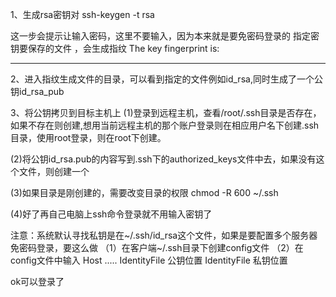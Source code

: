 1、生成rsa密钥对
ssh-keygen -t rsa

这一步会提示让输入密码，这里不要输入，因为本来就是要免密码登录的
指定密钥要保存的文件 ，会生成指纹
The key fingerprint is:
***********

2、进入指纹生成文件的目录，可以看到指定的文件例如id_rsa,同时生成了一个公钥id_rsa_pub

3、将公钥拷贝到目标主机上
(1)登录到远程主机，查看/root/.ssh目录是否存在，如果不存在则创建,想用当前远程主机的那个账户登录则在相应用户名下创建.ssh目录，使用root登录，则在root下创建。

(2)将公钥id_rsa.pub的内容写到.ssh下的authorized_keys文件中去，如果没有这个文件，则创建一个

(3)如果目录是刚创建的，需要改变目录的权限 chmod -R 600 ~/.ssh

(4)好了再自己电脑上ssh命令登录就不用输入密钥了

注意：系统默认寻找私钥是在~/.ssh/id_rsa这个文件，如果是要配置多个服务器免密码登录，要这么做
（1）在客户端~/.ssh目录下创建config文件
（2）在config文件中输入
Host .....
IdentityFile 公钥位置
IdentityFile 私钥位置

ok可以登录了
